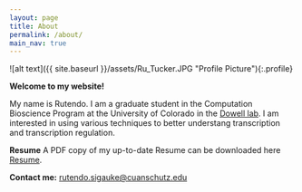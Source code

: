 ```yaml
---
layout: page
title: About
permalink: /about/
main_nav: true
---
```


![alt text]({{ site.baseurl }}/assets/Ru_Tucker.JPG "Profile Picture"){:.profile}

**Welcome to my website!**

My name is Rutendo. I am a graduate student in the Computation Bioscience Program at the University of Colorado in the [Dowell lab](http://dowell.colorado.edu/). I am interested in using various techniques to better understang transcription and transcription regulation. 

**Resume**
A PDF copy of my up-to-date Resume can be downloaded here [Resume](https://github.com/rutendos/rutendos.github.io/blob/master/Rutendo_Sigauke_2020AprilCV.pdf).

**Contact me:**
rutendo.sigauke@cuanschutz.edu
